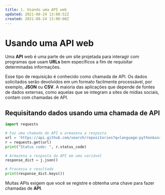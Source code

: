```yaml
---
title: 1. Usando uma API web
updated: 2021-08-24 13:08:52Z
created: 2021-08-24 13:00:00Z
---
```


# Usando uma API web

Uma **API** web é uma parte de um site projetada para interagir com programas que usam **URLs** bem específicos a fim de requisitar determinadas informações.

Esse tipo de requisição é conhecido como chamada de API. Os dados solicitados serão devolvidos em um formato facilmente processável, por exemplo, **JSON** ou **CSV**. A maioria das aplicações que depende de fontes de dados externas, como aquelas que se integram a sites de mídias sociais, contam com chamadas de API.

## Requisitando dados usando uma chamada de API

```python
import requests

# Faz uma chamada de API e armazena a resposta
url = 'https://api.github.com/search/repositories?q=language:python&sort=stars'
r = requests.get(url)
print("Status code: ", r.status_code)

# Armazena a resposta da API em uma variável
response_dict = j.json()

# Processa o resultado
print(response_dict.keys())
```

Muitas APIs exigem que você se registre e obtenha uma chave para fazer chamadas de **API**.
